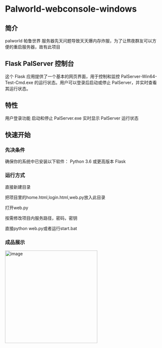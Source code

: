 # Palworld-webconsole-windows
## 简介
palworld 帕鲁世界 
服务器先天问题导致天天爆内存炸服，为了让熬夜群友可以方便的重启服务器，故有此项目
## Flask PalServer 控制台
这个 Flask 应用提供了一个基本的网页界面，用于控制和监控 PalServer-Win64-Test-Cmd.exe 的运行状态。用户可以登录后启动或停止 PalServer，并实时查看其运行状态。
## 特性
用户登录功能
启动和停止 PalServer.exe
实时显示 PalServer 运行状态
## 快速开始
### 先决条件
确保你的系统中已安装以下软件：
Python 3.6 或更高版本
Flask
### 运行方式
直接新建目录

把项目里的home.html,login.html,web.py放入此目录

打开web.py

按需修改项目内服务路径，密码，密钥

直接python web.py或者运行start.bat
### 成品展示
<img width="304" alt="image" src="https://github.com/mEnacEc/Palworld-webconsole-windows/assets/40492268/0d4409d0-93cc-4243-974f-8953f8da82f5">

